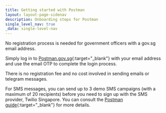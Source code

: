 ```yaml
---
title: Getting started with Postman
layout: layout-page-sidenav
description: Onboarding steps for Postman
single_level_nav: true
_data: single-level-nav
---
```


No registration process is needed for government officers with a gov.sg email address.

Simply log in to [Postman.gov.sg](https://www.postman.gov.sg/){:target="_blank"} with your email address and use the email OTP to complete the login process.

There is no registration fee and no cost involved in sending emails or telegram messages.

For SMS messages, you can send up to 3 demo SMS campaigns (with a maximum of 20 recipients) before you need to sign up with the SMS provider, Twilio Singapore.
You can consult the [Postman guide](https://guide.postman.gov.sg){:target="_blank"} for more details.
